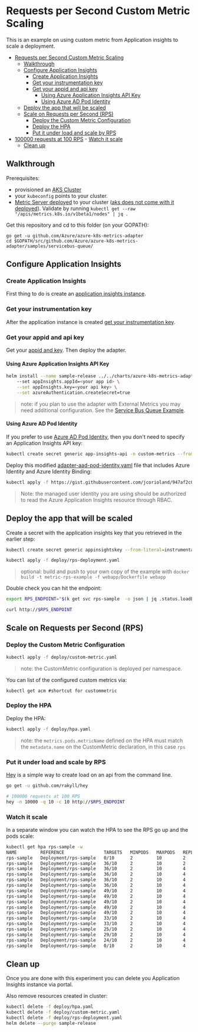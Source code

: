 # Requests per Second Custom Metric Scaling

This is an example on using custom metric from Application insights to scale a deployment.

- [Requests per Second Custom Metric Scaling](#requests-per-second-custom-metric-scaling)
    - [Walkthrough](#walkthrough)
    - [Configure Application Insights](#configure-application-insights)
        - [Create Application Insights](#create-application-insights)
        - [Get your instrumentation key](#get-your-instrumentation-key)
        - [Get your appid and api key](#get-your-appid-and-api-key)
            - [Using Azure Application Insights API Key](#using-azure-application-insights-api-key)
            - [Using Azure AD Pod Identity](#using-azure-ad-pod-identity)
    - [Deploy the app that will be scaled](#deploy-the-app-that-will-be-scaled)
    - [Scale on Requests per Second (RPS)](#scale-on-requests-per-second-rps)
        - [Deploy the Custom Metric Configuration](#deploy-the-custom-metric-configuration)
        - [Deploy the HPA](#deploy-the-hpa)
        - [Put it under load and scale by RPS](#put-it-under-load-and-scale-by-rps)
- [100000 requests at 100 RPS](#100000-requests-at-100-rps)
        - [Watch it scale](#watch-it-scale)
    - [Clean up](#clean-up)

## Walkthrough

Prerequisites:

- provisioned an [AKS Cluster](https://docs.microsoft.com/en-us/azure/aks/kubernetes-walkthrough)
- your `kubeconfig` points to your cluster.  
- [Metric Server deployed](https://github.com/kubernetes-incubator/metrics-server#deployment) to your cluster ([aks does not come with it deployed](https://github.com/Azure/AKS/issues/318)). Validate by running `kubectl get --raw "/apis/metrics.k8s.io/v1beta1/nodes" | jq .`

Get this repository and cd to this folder (on your GOPATH):

```
go get -u github.com/Azure/azure-k8s-metrics-adapter
cd $GOPATH/src/github.com/Azure/azure-k8s-metrics-adapter/samples/servicebus-queue/
```

## Configure Application Insights

### Create  Application Insights

First thing to do is create an [application insights instance](https://docs.microsoft.com/en-us/azure/application-insights/app-insights-nodejs-quick-start#enable-application-insights).

### Get your instrumentation key

After the application instance is created [get your instrumentation key](https://docs.microsoft.com/en-us/azure/application-insights/app-insights-nodejs-quick-start#configure-app-insights-sdk).

### Get your appid and api key

Get your [appid and key](https://dev.applicationinsights.io/documentation/Authorization/API-key-and-App-ID). Then deploy the adapter.

#### Using Azure Application Insights API Key

```bash
helm install --name sample-release ../../charts/azure-k8s-metrics-adapter --namespace custom-metrics \ 
    --set appInsights.appId=<your app id> \
    --set appInsights.key=<your api key> \
    --set azureAuthentication.createSecret=true
```

> note: if you plan to use the adapter with External Metrics you may need additional configuration.  See the [Service Bus Queue Example](../servicebus-queue/).

#### Using Azure AD Pod Identity

If you prefer to use [Azure AD Pod Identity](/README.md#using-azure-ad-pod-identity), then you don't need to specify an Application Insights API key:

```bash
kubectl create secret generic app-insights-api -n custom-metrics --from-literal=app-insights-app-id=<appid>
```

Deploy this modified [adapter-aad-pod-identity.yaml](https://gist.github.com/jcorioland/947af2c02acd3bc2b4d8438f1e36a6bd) file that includes Azure Identity and Azure Identity Binding:

```bash
kubectl apply -f https://gist.githubusercontent.com/jcorioland/947af2c02acd3bc2b4d8438f1e36a6bd/raw/9ff013c18d3a76a9c41d9fce40ad445b166013fa/adapter-aad-pod-identity.yaml
```

> Note: the managed user identity you are using should be authorized to read the Azure Application Insights resource through RBAC.

## Deploy the app that will be scaled

Create a secret with the application insights key that you retrieved in the earlier step:

```bash
kubectl create secret generic appinsightskey --from-literal=instrumentation-key=<your-key-here>

kubectl apply -f deploy/rps-deployment.yaml
```

> optional: build and push to your own copy of the example with `docker build -t metric-rps-example -f webapp/Dockerfile webapp`

Double check you can hit the endpoint:

```bash
export RPS_ENDPOINT="$(k get svc rps-sample  -o json | jq .status.loadBalancer.ingress | jq -r '.[0]'.ip)"

curl http://$RPS_ENDPOINT
```

## Scale on Requests per Second (RPS)

### Deploy the Custom Metric Configuration

```bash
kubectl apply -f deploy/custom-metric.yaml
```

> note: the CustomMetric configuration is deployed per namespace.

You can list of the configured custom metrics via:

```
kubectl get acm #shortcut for custommetric
```

### Deploy the HPA

Deploy the HPA:

```bash
kubectl apply -f deploy/hpa.yaml
```

> note: the `metrics.pods.metricName` defined on the HPA must match the `metadata.name` on the CustomMetric declaration, in this case `rps`


### Put it under load and scale by RPS

[Hey](https://github.com/rakyll/hey) is a simple way to create load on an api from  the command line.

```bash
go get -u github.com/rakyll/hey 

# 100000 requests at 100 RPS
hey -n 10000 -q 10 -c 10 http://$RPS_ENDPOINT
```

### Watch it scale

In a separate window you can watch the HPA to see the RPS go up and the pods scale:

```bash
kubectl get hpa rps-sample -w
NAME         REFERENCE               TARGETS   MINPODS   MAXPODS   REPLICAS   AGE
rps-sample   Deployment/rps-sample   0/10      2         10        2          4d                                                            
rps-sample   Deployment/rps-sample   36/10     2         10        2         4d                                            
rps-sample   Deployment/rps-sample   36/10     2         10        4         4d
rps-sample   Deployment/rps-sample   36/10     2         10        4         4d                
rps-sample   Deployment/rps-sample   36/10     2         10        4         4d                                                          
rps-sample   Deployment/rps-sample   36/10     2         10        4         4d                                                             
rps-sample   Deployment/rps-sample   49/10     2         10        4         4d                                                      
rps-sample   Deployment/rps-sample   49/10     2         10        4         4d                                                             
rps-sample   Deployment/rps-sample   49/10     2         10        4         4d                                                     
rps-sample   Deployment/rps-sample   49/10     2         10        4         4d                                                             
rps-sample   Deployment/rps-sample   49/10     2         10        4         4d                                                     
rps-sample   Deployment/rps-sample   33/10     2         10        4         4d                                                             
rps-sample   Deployment/rps-sample   33/10     2         10        4         4d                                                          
rps-sample   Deployment/rps-sample   25/10     2         10        4         4d                                                             
rps-sample   Deployment/rps-sample   29/10     2         10        4         4d                                                          
rps-sample   Deployment/rps-sample   24/10     2         10        4         4d                                                             
rps-sample   Deployment/rps-sample   0/10      2         10        4         4d                                        
```

## Clean up

Once you are done with this experiment you can delete you Application Insights instance via portal.

Also remove resources created in cluster:

```bash
kubectl delete -f deploy/hpa.yaml
kubectl delete -f deploy/custom-metric.yaml
kubectl delete -f deploy/rps-deployment.yaml
helm delete --purge sample-release
```